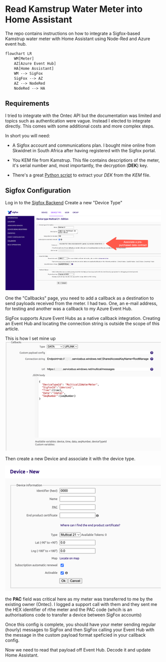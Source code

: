 # Read Kamstrup Water Meter into Home Assistant

The repo contains instructions on how to integrate a Sigfox-based Kamstrup water meter with Home Assistant using Node-Red and Azure event hub.

```mermaid
flowchart LR
    WM[Meter]
    AZ[Azure Event Hub]
    HA[Home Assistant]
    WM --> SigFox
    SigFox --> AZ
    AZ --> NodeRed
    NodeRed --> HA
```

## Requirements

I tried to integrate with the Ontec API but the documentation was limited and topics such as authentication were vague.  Instead I elected to integrate directly.  This comes with some additional costs and more complex steps.

In short you will need:

* A Sigfox account and communications plan.  I bought mine online from Skwidnet in South Africa after having registered with the Sigfox portal.

* You KEM file from Kamstrup.  This file contains descriptiors of the meter, it's serial number and, most importantly, the decryption (**DEK**) key.

* There's a great [Python script](https://gist.github.com/jschlyter/87a545d41a073b5682e4f2e99277aa76) to extract your *DEK* from the *KEM* file.  


## Sigfox Configuration

Log in to the [Sigfox Backend](https://backend.sigfox.com/auth/login)
Create a new "Device Type" 

![sigfox_device_type](device_type.png)

One the "Callbacks" page, you need to add a callback as a destination to send payloads received from the meter.  I had two.  One, an e-mail address, for testing and another was a callback to my Azure Event Hub.

SigFox supports Azure Event Hubs as a native callback integration.   Creating an Event Hub and locating the connection string is outside the scope of this article.

This is how I set mine up
![alt text](image-2.png)


Then create a new Device and associate it with the device type.  

![alt text](image.png)

the **PAC** field was critical here as my meter was transferred to me by the existing owner (Ontec). I logged a support call with them and they sent me the HEX identifier of rthe meter and the PAC code (whcih is an authorisations code to transfer a device between SigFox accounts)

Once this config is complete, you should have your meter sending regular (hourly) messages to SigFox and then SigFox calling your Event Hub with the message in the custom payload format speficied in your callback config.


Now we need to read that payload off Event Hub.  Decode it and update Home Assistant.

